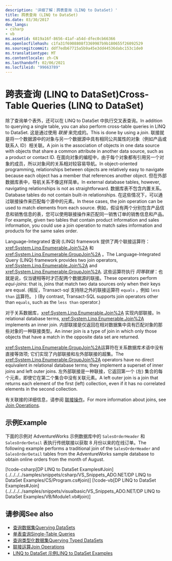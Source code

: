 ```yaml
---
description: '详细了解：跨表查询 (LINQ to DataSet) '
title: 跨表查询 (LINQ to DataSet)
ms.date: 03/30/2017
dev_langs:
- csharp
- vb
ms.assetid: 6819a16f-8656-41af-a54d-dfec0cb66366
ms.openlocfilehash: c1fa31f6908808f3369987b9b180655f26092529
ms.sourcegitcommit: ddf7edb67715a5b9a45e3dd44536dabc153c1de0
ms.translationtype: MT
ms.contentlocale: zh-CN
ms.lasthandoff: 02/06/2021
ms.locfileid: "99663789"
---
```

# <a name="cross-table-queries-linq-to-dataset"></a><span data-ttu-id="ed9c0-103">跨表查询 (LINQ to DataSet)</span><span class="sxs-lookup"><span data-stu-id="ed9c0-103">Cross-Table Queries (LINQ to DataSet)</span></span>

<span data-ttu-id="ed9c0-104">除了查询单个表外，还可以在 LINQ to DataSet 中执行交叉表查询。</span><span class="sxs-lookup"><span data-stu-id="ed9c0-104">In addition to querying a single table, you can also perform cross-table queries in LINQ to DataSet.</span></span> <span data-ttu-id="ed9c0-105">这是通过使用 *联接* 来完成的。</span><span class="sxs-lookup"><span data-stu-id="ed9c0-105">This is done by using a *join*.</span></span> <span data-ttu-id="ed9c0-106">联接就是将一个数据源中的对象与另一个数据源中具有相同公共属性的对象（例如产品或联系人 ID）相关联。</span><span class="sxs-lookup"><span data-stu-id="ed9c0-106">A join is the association of objects in one data source with objects that share a common attribute in another data source, such as a product or contact ID.</span></span> <span data-ttu-id="ed9c0-107">在面向对象的编程中，由于每个对象都有引用另一个对象的成员，所以对象间的关系相对较容易导航。</span><span class="sxs-lookup"><span data-stu-id="ed9c0-107">In object-oriented programming, relationships between objects are relatively easy to navigate because each object has a member that references another object.</span></span> <span data-ttu-id="ed9c0-108">但在外部数据库表中，导航关系不像这样简单。</span><span class="sxs-lookup"><span data-stu-id="ed9c0-108">In external database tables, however, navigating relationships is not as straightforward.</span></span> <span data-ttu-id="ed9c0-109">数据库表不包含内置关系。</span><span class="sxs-lookup"><span data-stu-id="ed9c0-109">Database tables do not contain built-in relationships.</span></span> <span data-ttu-id="ed9c0-110">在这些情况下，可以通过联接操作来匹配每个源中的元素。</span><span class="sxs-lookup"><span data-stu-id="ed9c0-110">In these cases, the join operation can be used to match elements from each source.</span></span> <span data-ttu-id="ed9c0-111">例如，假设有两个分别包含产品信息和销售信息的表，您可以使用联接操作来匹配同一销售订单的销售信息和产品。</span><span class="sxs-lookup"><span data-stu-id="ed9c0-111">For example, given two tables that contain product information and sales information, you could use a join operation to match sales information and products for the same sales order.</span></span>  
  
 <span data-ttu-id="ed9c0-112">Language-Integrated 查询 (LINQ) framework 提供了两个联接运算符： <xref:System.Linq.Enumerable.Join%2A> 和 <xref:System.Linq.Enumerable.GroupJoin%2A> 。</span><span class="sxs-lookup"><span data-stu-id="ed9c0-112">The Language-Integrated Query (LINQ) framework provides two join operators, <xref:System.Linq.Enumerable.Join%2A> and <xref:System.Linq.Enumerable.GroupJoin%2A>.</span></span> <span data-ttu-id="ed9c0-113">这些运算符执行 *同等联接*：也就是说，仅当键相等时才匹配两个数据源的联接。</span><span class="sxs-lookup"><span data-stu-id="ed9c0-113">These operators perform *equi-joins*: that is, joins that match two data sources only when their keys are equal.</span></span> <span data-ttu-id="ed9c0-114"> (相反，Transact-sql 支持除之外的联接运算符 `equals` ，例如 `less than` 运算符。 ) </span><span class="sxs-lookup"><span data-stu-id="ed9c0-114">(By contrast, Transact-SQL supports join operators other than `equals`, such as the `less than` operator.)</span></span>  
  
 <span data-ttu-id="ed9c0-115">对于关系数据库，<xref:System.Linq.Enumerable.Join%2A> 实现内部联接。</span><span class="sxs-lookup"><span data-stu-id="ed9c0-115">In relational database terms, <xref:System.Linq.Enumerable.Join%2A> implements an inner join.</span></span> <span data-ttu-id="ed9c0-116">内部联接是仅返回在相对数据集中具有匹配对象的那些对象的一种联接类型。</span><span class="sxs-lookup"><span data-stu-id="ed9c0-116">An inner join is a type of join in which only those objects that have a match in the opposite data set are returned.</span></span>  
  
 <span data-ttu-id="ed9c0-117"><xref:System.Linq.Enumerable.GroupJoin%2A>运算符在关系数据库术语中没有直接等效项; 它们实现了内部联接和左外部联接的超集。</span><span class="sxs-lookup"><span data-stu-id="ed9c0-117">The <xref:System.Linq.Enumerable.GroupJoin%2A> operators have no direct equivalent in relational database terms; they implement a superset of inner joins and left outer joins.</span></span> <span data-ttu-id="ed9c0-118">左外部联接是一种联接，它返回第一个 (左) 集合的每个元素，即使它在第二个集合中没有关联元素。</span><span class="sxs-lookup"><span data-stu-id="ed9c0-118">A left outer join is a join that returns each element of the first (left) collection, even if it has no correlated elements in the second collection.</span></span>  
  
 <span data-ttu-id="ed9c0-119">有关联接的详细信息，请参阅 [联接操作](/previous-versions/visualstudio/visual-studio-2013/bb397908(v=vs.120))。</span><span class="sxs-lookup"><span data-stu-id="ed9c0-119">For more information about joins, see [Join Operations](/previous-versions/visualstudio/visual-studio-2013/bb397908(v=vs.120)).</span></span>  
  
## <a name="example"></a><span data-ttu-id="ed9c0-120">示例</span><span class="sxs-lookup"><span data-stu-id="ed9c0-120">Example</span></span>  

 <span data-ttu-id="ed9c0-121">下面的示例对 AdventureWorks 示例数据库中的 `SalesOrderHeader` 和 `SalesOrderDetail` 表执行传统联接以获取 8 月份以来的在线订单。</span><span class="sxs-lookup"><span data-stu-id="ed9c0-121">The following example performs a traditional join of the `SalesOrderHeader` and `SalesOrderDetail` tables from the AdventureWorks sample database to obtain online orders from the month of August.</span></span>  
  
 [!code-csharp[DP LINQ to DataSet Examples#Join](../../../../samples/snippets/csharp/VS_Snippets_ADO.NET/DP LINQ to DataSet Examples/CS/Program.cs#join)]
 [!code-vb[DP LINQ to DataSet Examples#Join](../../../../samples/snippets/visualbasic/VS_Snippets_ADO.NET/DP LINQ to DataSet Examples/VB/Module1.vb#join)]  
  
## <a name="see-also"></a><span data-ttu-id="ed9c0-122">请参阅</span><span class="sxs-lookup"><span data-stu-id="ed9c0-122">See also</span></span>

- [<span data-ttu-id="ed9c0-123">查询数据集</span><span class="sxs-lookup"><span data-stu-id="ed9c0-123">Querying DataSets</span></span>](querying-datasets-linq-to-dataset.md)
- [<span data-ttu-id="ed9c0-124">单表查询</span><span class="sxs-lookup"><span data-stu-id="ed9c0-124">Single-Table Queries</span></span>](single-table-queries-linq-to-dataset.md)
- [<span data-ttu-id="ed9c0-125">查询类型化数据集</span><span class="sxs-lookup"><span data-stu-id="ed9c0-125">Querying Typed DataSets</span></span>](querying-typed-datasets.md)
- <span data-ttu-id="ed9c0-126">[联接运算](/previous-versions/visualstudio/visual-studio-2013/bb397908(v=vs.120))</span><span class="sxs-lookup"><span data-stu-id="ed9c0-126">[Join Operations](/previous-versions/visualstudio/visual-studio-2013/bb397908(v=vs.120))</span></span>
- [<span data-ttu-id="ed9c0-127">LINQ to DataSet 示例</span><span class="sxs-lookup"><span data-stu-id="ed9c0-127">LINQ to DataSet Examples</span></span>](linq-to-dataset-examples.md)
